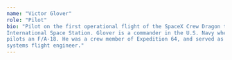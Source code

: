 ```yaml
---
name: "Victor Glover"
role: "Pilot"
bio: "Pilot on the first operational flight of the SpaceX Crew Dragon to the
International Space Station. Glover is a commander in the U.S. Navy where he
pilots an F/A‑18. He was a crew member of Expedition 64, and served as a station
systems flight engineer."
---
```


